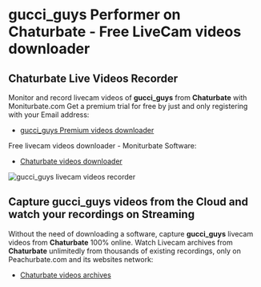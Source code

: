 # gucci_guys Performer on Chaturbate - Free LiveCam videos downloader

## Chaturbate Live Videos Recorder

Monitor and record livecam videos of **gucci_guys** from **Chaturbate** with Moniturbate.com
Get a premium trial for free by just and only registering with your Email address:
* [gucci_guys Premium videos downloader](https://moniturbate.com/request-demo-licence-key.html)

Free livecam videos downloader - Moniturbate Software:
* [Chaturbate videos downloader](https://moniturbate.com/moniturbate-download-software.html)

![gucci_guys livecam videos recorder](https://peachurnet.com/templates/moniturbate-software.png)


## Capture gucci_guys videos from the Cloud and watch your recordings on Streaming

Without the need of downloading a software, capture **gucci_guys** livecam videos from **Chaturbate** 100% online.
Watch Livecam archives from **Chaturbate** unlimitedly from thousands of existing recordings, only on Peachurbate.com and its websites network:
* [Chaturbate videos archives](https://peachurnet.com/)